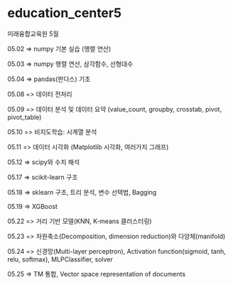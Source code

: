 # education_center5
미래융합교육원 5월

05.02 => numpy 기본 실습 (행렬 연산)

05.03 => numpy 행렬 연산, 삼각함수, 선형대수

05.04 => pandas(판다스) 기초

05.08 => 데이터 전처리

05.09 => 데이터 분석 및 데이터 요약 (value_count, groupby, crosstab, pivot, pivot_table)

05.10 => 비지도학습: 시계열 분석

05.11 => 데이터 시각화 (Matplotlib 시각화, 여러가지 그래프)

05.12 => scipy와 수치 해석

05.17 => scikit-learn 구조

05.18 => sklearn 구조, 트리 분석, 변수 선택법, Bagging

05.19 => XGBoost

05.22 => 거리 기반 모델(KNN, K-means 클러스터링)

05.23 => 차원축소(Decomposition, dimension reduction)와 다양체(manifold)

05.24 => 신경망(Multi-layer perceptron), Activation function(sigmoid, tanh, relu, softmax), MLPClassifier, solver

05.25 => TM 통합, Vector space representation of documents
